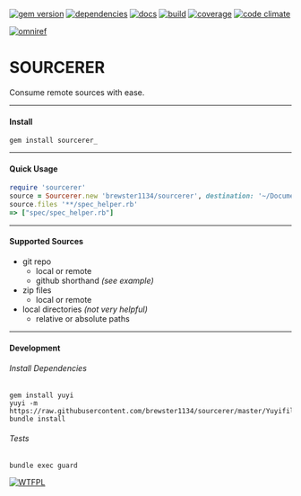 [![gem version](https://badge.fury.io/rb/sourcerer_.svg)](https://rubygems.org/gems/sourcerer_)
[![dependencies](https://gemnasium.com/brewster1134/sourcerer.svg)](https://gemnasium.com/brewster1134/sourcerer)
[![docs](http://inch-ci.org/github/brewster1134/sourcerer.svg?branch=master)](http://inch-ci.org/github/brewster1134/sourcerer)
[![build](https://travis-ci.org/brewster1134/sourcerer.svg?branch=master)](https://travis-ci.org/brewster1134/sourcerer)
[![coverage](https://coveralls.io/repos/brewster1134/sourcerer/badge.svg?branch=master)](https://coveralls.io/r/brewster1134/sourcerer?branch=master)
[![code climate](https://codeclimate.com/github/brewster1134/sourcerer/badges/gpa.svg)](https://codeclimate.com/github/brewster1134/sourcerer)

[![omniref](https://www.omniref.com/github/brewster1134/sourcerer.png)](https://www.omniref.com/github/brewster1134/sourcerer)

# SOURCERER
Consume remote sources with ease.

---
#### Install
```shell
gem install sourcerer_
```

---
#### Quick Usage
```ruby
require 'sourcerer'
source = Sourcerer.new 'brewster1134/sourcerer', destination: '~/Documents'
source.files '**/spec_helper.rb'
=> ["spec/spec_helper.rb"]
```

---
#### Supported Sources
* git repo
  * local or remote
  * github shorthand _(see example)_
* zip files
  * local or remote
* local directories _(not very helpful)_
  * relative or absolute paths

---
#### Development
###### Install Dependencies
```shell
gem install yuyi
yuyi -m https://raw.githubusercontent.com/brewster1134/sourcerer/master/Yuyifile
bundle install
```

###### Tests
```shell
bundle exec guard
```

[![WTFPL](http://www.wtfpl.net/wp-content/uploads/2012/12/wtfpl-badge-4.png)](http://www.wtfpl.net)
